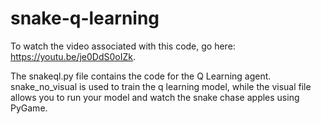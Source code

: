 # snake-q-learning
To watch the video associated with this code, go here: https://youtu.be/je0DdS0oIZk.

The snakeql.py file contains the code for the Q Learning agent. snake_no_visual is used to train the q learning model, while the visual file allows you to run your model and watch the snake chase apples using PyGame.
